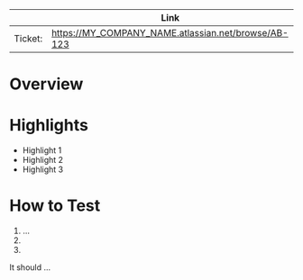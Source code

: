 <!--
    HOW TO USE THIS TEMPLATE:
    - Edit/remove sections based on what your team or repository prefers
    - Fill out as much of this template as possible.
    - Remove any extraneous headings or comments, including this one that you're reading :)
 -->

&nbsp; | Link
 --- |---
Ticket: | https://MY_COMPANY_NAME.atlassian.net/browse/AB-123

# Overview

<!-- Write a brief description of this branch's changes. -->

# Highlights
<!-- List any notable additions(New or removed NPM modules, lint changes, etc.), refactors, subtractions to the code base -->

- Highlight 1
- Highlight 2
- Highlight 3

<!-- Insert screenshots, if applicable -->

# How to Test

1. ... 
2. 
3. 

<!-- Describe how to test and what the expected results are. -->

It should ... 

<!--
  Github code reviews are required for merge approval. To explicitly require sign-off, assign the members and tag
  them in the appropriate slack channel.
 -->
